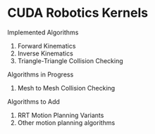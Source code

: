 # CUDA Robotics Kernels
Implemented Algorithms
1. Forward Kinematics
2. Inverse Kinematics
3. Triangle-Triangle Collision Checking

Algorithms in Progress
1. Mesh to Mesh Collision Checking

Algorithms to Add
1. RRT Motion Planning Variants
2. Other motion planning algorithms
